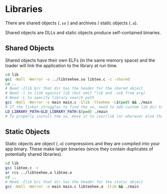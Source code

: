 # Libraries

There are shared objects (`.so` ) and archives / static objects (`.a`).

Shared objects are DLLs and static objects produce self-contained binaries.

## Shared Objects

Shared objects have their own ELFs (in the same memory space) and the loader will link the
application to the library at run time.

```sh
cd lib
gcc -Wall -Werror -o ../libteehee.so libtee.c -c -shared
cd ..
# Need -Ilib b/c that dir has the header for the shared object
# Need -l to link against lib (but omit ^lib and .so$ from arg)
# Need -L to specify library search path
gcc -Wall -Werror -o main main.c -Ilib -lteehee -L$(pwd) && ./main
# If the linker struggles to find the so, need to add custom lib dir to path:
LD_LIBRARY_PATH=$LD_LIBRARY_PATH:$(pwd) ./main
# To properly install the so, move it to /usr/lib (or wherever else that's on lib path)
```

## Static Objects

Static objects are object (`.o`) compressions and they are compiled into your app binary. These make
larger binaries (since they contain duplicates of potentially shared libraries).

```sh
cd lib
gcc libtee.c -c
ar rcs ../libteehee.a libtee.o
cd ..
# Need -Ilib b/c that dir has the header for the static object
gcc -Wall -Werror -o main main.c libteehee.a -Ilib && ./main
```

